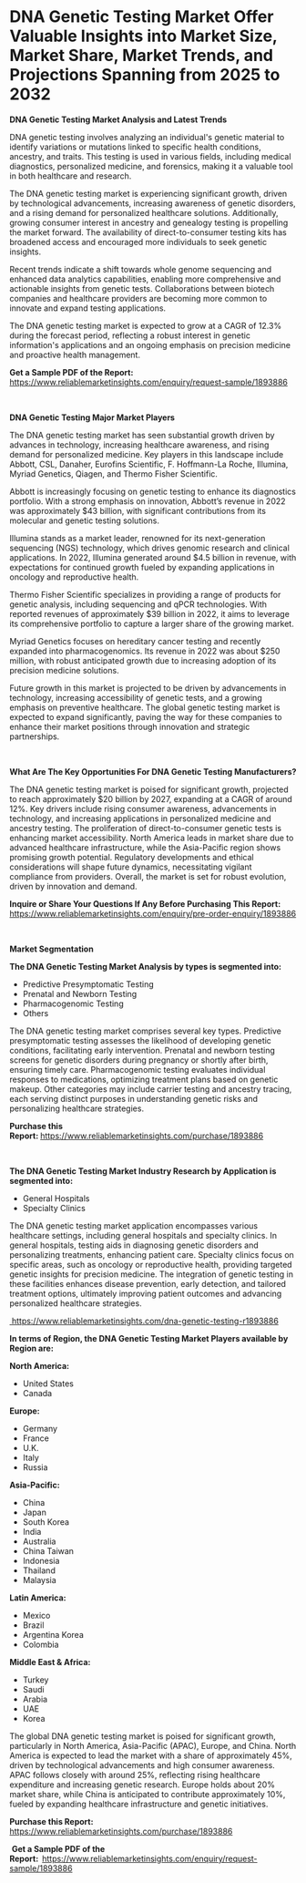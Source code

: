 <p><h1>DNA Genetic Testing Market Offer Valuable Insights into Market Size, Market Share, Market Trends, and Projections Spanning from 2025 to 2032</h1></p><p><strong>DNA Genetic Testing Market Analysis and Latest Trends</strong></p>
<p><p>DNA genetic testing involves analyzing an individual's genetic material to identify variations or mutations linked to specific health conditions, ancestry, and traits. This testing is used in various fields, including medical diagnostics, personalized medicine, and forensics, making it a valuable tool in both healthcare and research.</p><p>The DNA genetic testing market is experiencing significant growth, driven by technological advancements, increasing awareness of genetic disorders, and a rising demand for personalized healthcare solutions. Additionally, growing consumer interest in ancestry and genealogy testing is propelling the market forward. The availability of direct-to-consumer testing kits has broadened access and encouraged more individuals to seek genetic insights.</p><p>Recent trends indicate a shift towards whole genome sequencing and enhanced data analytics capabilities, enabling more comprehensive and actionable insights from genetic tests. Collaborations between biotech companies and healthcare providers are becoming more common to innovate and expand testing applications.</p><p>The DNA genetic testing market is expected to grow at a CAGR of 12.3% during the forecast period, reflecting a robust interest in genetic information's applications and an ongoing emphasis on precision medicine and proactive health management.</p></p>
<p><strong>Get a Sample PDF of the Report:&nbsp;</strong> <a href="https://www.reliablemarketinsights.com/enquiry/request-sample/1893886?utm_campaign=2117&utm_medium=2&utm_source=Github&utm_content=ia&utm_term=13042025&utm_id=dna-genetic-testing">https://www.reliablemarketinsights.com/enquiry/request-sample/1893886</a></p>
<p>&nbsp;</p>
<p><strong>DNA Genetic Testing Major Market Players</strong></p>
<p><p>The DNA genetic testing market has seen substantial growth driven by advances in technology, increasing healthcare awareness, and rising demand for personalized medicine. Key players in this landscape include Abbott, CSL, Danaher, Eurofins Scientific, F. Hoffmann-La Roche, Illumina, Myriad Genetics, Qiagen, and Thermo Fisher Scientific.</p><p>Abbott is increasingly focusing on genetic testing to enhance its diagnostics portfolio. With a strong emphasis on innovation, Abbott’s revenue in 2022 was approximately $43 billion, with significant contributions from its molecular and genetic testing solutions.</p><p>Illumina stands as a market leader, renowned for its next-generation sequencing (NGS) technology, which drives genomic research and clinical applications. In 2022, Illumina generated around $4.5 billion in revenue, with expectations for continued growth fueled by expanding applications in oncology and reproductive health.</p><p>Thermo Fisher Scientific specializes in providing a range of products for genetic analysis, including sequencing and qPCR technologies. With reported revenues of approximately $39 billion in 2022, it aims to leverage its comprehensive portfolio to capture a larger share of the growing market.</p><p>Myriad Genetics focuses on hereditary cancer testing and recently expanded into pharmacogenomics. Its revenue in 2022 was about $250 million, with robust anticipated growth due to increasing adoption of its precision medicine solutions.</p><p>Future growth in this market is projected to be driven by advancements in technology, increasing accessibility of genetic tests, and a growing emphasis on preventive healthcare. The global genetic testing market is expected to expand significantly, paving the way for these companies to enhance their market positions through innovation and strategic partnerships.</p></p>
<p>&nbsp;</p>
<p><strong>What Are The Key Opportunities For DNA Genetic Testing Manufacturers?</strong></p>
<p><p>The DNA genetic testing market is poised for significant growth, projected to reach approximately $20 billion by 2027, expanding at a CAGR of around 12%. Key drivers include rising consumer awareness, advancements in technology, and increasing applications in personalized medicine and ancestry testing. The proliferation of direct-to-consumer genetic tests is enhancing market accessibility. North America leads in market share due to advanced healthcare infrastructure, while the Asia-Pacific region shows promising growth potential. Regulatory developments and ethical considerations will shape future dynamics, necessitating vigilant compliance from providers. Overall, the market is set for robust evolution, driven by innovation and demand.</p></p>
<p><strong>Inquire or Share Your Questions If Any Before Purchasing This Report:</strong> <a href="https://www.reliablemarketinsights.com/enquiry/pre-order-enquiry/1893886?utm_campaign=2117&utm_medium=2&utm_source=Github&utm_content=ia&utm_term=13042025&utm_id=dna-genetic-testing">https://www.reliablemarketinsights.com/enquiry/pre-order-enquiry/1893886</a></p>
<p>&nbsp;</p>
<p><strong>Market Segmentation</strong></p>
<p><strong>The DNA Genetic Testing Market Analysis by types is segmented into:</strong></p>
<p><ul><li>Predictive Presymptomatic Testing</li><li>Prenatal and Newborn Testing</li><li>Pharmacogenomic Testing</li><li>Others</li></ul></p>
<p><p>The DNA genetic testing market comprises several key types. Predictive presymptomatic testing assesses the likelihood of developing genetic conditions, facilitating early intervention. Prenatal and newborn testing screens for genetic disorders during pregnancy or shortly after birth, ensuring timely care. Pharmacogenomic testing evaluates individual responses to medications, optimizing treatment plans based on genetic makeup. Other categories may include carrier testing and ancestry tracing, each serving distinct purposes in understanding genetic risks and personalizing healthcare strategies.</p></p>
<p><strong>Purchase this Report:&nbsp;</strong><a href="https://www.reliablemarketinsights.com/purchase/1893886?utm_campaign=2117&utm_medium=2&utm_source=Github&utm_content=ia&utm_term=13042025&utm_id=dna-genetic-testing">https://www.reliablemarketinsights.com/purchase/1893886</a></p>
<p>&nbsp;</p>
<p><strong>The DNA Genetic Testing Market Industry Research by Application is segmented into:</strong></p>
<p><ul><li>General Hospitals</li><li>Specialty Clinics</li></ul></p>
<p><p>The DNA genetic testing market application encompasses various healthcare settings, including general hospitals and specialty clinics. In general hospitals, testing aids in diagnosing genetic disorders and personalizing treatments, enhancing patient care. Specialty clinics focus on specific areas, such as oncology or reproductive health, providing targeted genetic insights for precision medicine. The integration of genetic testing in these facilities enhances disease prevention, early detection, and tailored treatment options, ultimately improving patient outcomes and advancing personalized healthcare strategies.</p></p>
<p><a href="https://www.reliablemarketinsights.com/dna-genetic-testing-r1893886?utm_campaign=2117&utm_medium=2&utm_source=Github&utm_content=ia&utm_term=13042025&utm_id=dna-genetic-testing">&nbsp;https://www.reliablemarketinsights.com/dna-genetic-testing-r1893886</a></p>
<p><strong>In terms of Region, the DNA Genetic Testing Market Players available by Region are:</strong></p>
<p>
    <p> <strong> North America: </strong>
        <ul>
            <li>United States</li>
            <li>Canada</li>
        </ul>
        </p> 
    <p> <strong> Europe: </strong>
        <ul>
            <li>Germany</li>
            <li>France</li>
            <li>U.K.</li>
            <li>Italy</li>
            <li>Russia</li>
        </ul>
        </p> 
    <p> <strong> Asia-Pacific: </strong>
        <ul>
            <li>China</li>
            <li>Japan</li>
            <li>South Korea</li>
            <li>India</li>
            <li>Australia</li>
            <li>China Taiwan</li>
            <li>Indonesia</li>
            <li>Thailand</li>
            <li>Malaysia</li>
        </ul>
        </p> 
    <p> <strong> Latin America: </strong>
        <ul>
            <li>Mexico</li>
            <li>Brazil</li>
            <li>Argentina Korea</li>
            <li>Colombia</li>
        </ul>
        </p> 
    <p> <strong> Middle East & Africa: </strong>
        <ul>
            <li>Turkey</li>
            <li>Saudi</li>
            <li>Arabia</li>
            <li>UAE</li>
            <li>Korea</li>
        </ul>
    </p>
    </p>
<p><p>The global DNA genetic testing market is poised for significant growth, particularly in North America, Asia-Pacific (APAC), Europe, and China. North America is expected to lead the market with a share of approximately 45%, driven by technological advancements and high consumer awareness. APAC follows closely with around 25%, reflecting rising healthcare expenditure and increasing genetic research. Europe holds about 20% market share, while China is anticipated to contribute approximately 10%, fueled by expanding healthcare infrastructure and genetic initiatives.</p></p>
<p><strong>Purchase this Report: </strong><a href="https://www.reliablemarketinsights.com/purchase/1893886?utm_campaign=2117&utm_medium=2&utm_source=Github&utm_content=ia&utm_term=13042025&utm_id=dna-genetic-testing">https://www.reliablemarketinsights.com/purchase/1893886</a></p>
<p>&nbsp;<strong>Get a Sample PDF of the Report:&nbsp;&nbsp;</strong><a href="https://www.reliablemarketinsights.com/enquiry/request-sample/1893886?utm_campaign=2117&utm_medium=2&utm_source=Github&utm_content=ia&utm_term=13042025&utm_id=dna-genetic-testing">https://www.reliablemarketinsights.com/enquiry/request-sample/1893886</a></p>
<p><strong></strong></p>
<p><p></p><p></p><p></p></p>